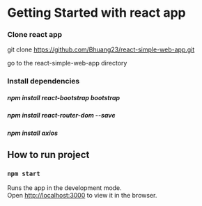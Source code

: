 # Getting Started with react app

### Clone react app
git clone https://github.com/Bhuang23/react-simple-web-app.git

go to the react-simple-web-app directory


### Install dependencies
##### npm install react-bootstrap bootstrap
##### npm install react-router-dom --save
##### npm install axios
## How to run project
### `npm start`

Runs the app in the development mode.\
Open [http://localhost:3000](http://localhost:3000) to view it in the browser.

